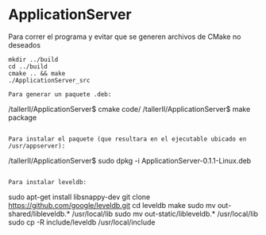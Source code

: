 # ApplicationServer

Para correr el programa y evitar que se generen archivos de CMake no deseados

```
mkdir ../build
cd ../build
cmake .. && make
./ApplicationServer_src

Para generar un paquete .deb:

```
/tallerII/ApplicationServer$  cmake code/
/tallerII/ApplicationServer$  make package
```

Para instalar el paquete (que resultara en el ejecutable ubicado en /usr/appserver):

```
/tallerII/ApplicationServer$  sudo dpkg -i ApplicationServer-0.1.1-Linux.deb
```

Para instalar leveldb:

```
sudo apt-get install libsnappy-dev
git clone https://github.com/google/leveldb.git
cd leveldb
make
sudo mv out-shared/libleveldb.* /usr/local/lib
sudo mv out-static/libleveldb.* /usr/local/lib
sudo cp -R include/leveldb /usr/local/include
```

